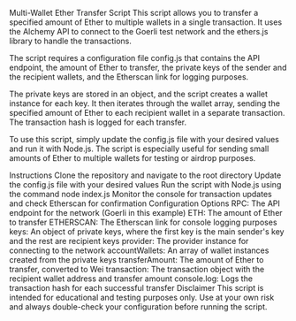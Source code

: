 Multi-Wallet Ether Transfer Script
This script allows you to transfer a specified amount of Ether to multiple wallets in a single transaction. It uses the Alchemy API to connect to the Goerli test network and the ethers.js library to handle the transactions.

The script requires a configuration file config.js that contains the API endpoint, the amount of Ether to transfer, the private keys of the sender and the recipient wallets, and the Etherscan link for logging purposes.

The private keys are stored in an object, and the script creates a wallet instance for each key. It then iterates through the wallet array, sending the specified amount of Ether to each recipient wallet in a separate transaction. The transaction hash is logged for each transfer.

To use this script, simply update the config.js file with your desired values and run it with Node.js. The script is especially useful for sending small amounts of Ether to multiple wallets for testing or airdrop purposes.

Instructions
Clone the repository and navigate to the root directory
Update the config.js file with your desired values
Run the script with Node.js using the command node index.js
Monitor the console for transaction updates and check Etherscan for confirmation
Configuration Options
RPC: The API endpoint for the network (Goerli in this example)
ETH: The amount of Ether to transfer
ETHERSCAN: The Etherscan link for console logging purposes
keys: An object of private keys, where the first key is the main sender's key and the rest are recipient keys
provider: The provider instance for connecting to the network
accountWallets: An array of wallet instances created from the private keys
transferAmount: The amount of Ether to transfer, converted to Wei
transaction: The transaction object with the recipient wallet address and transfer amount
console.log: Logs the transaction hash for each successful transfer
Disclaimer
This script is intended for educational and testing purposes only. Use at your own risk and always double-check your configuration before running the script.
